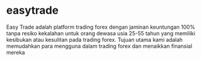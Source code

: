 # easytrade
Easy Trade adalah platform trading forex dengan jaminan keuntungan 100% tanpa resiko kekalahan untuk orang dewasa usia 25-55 tahun yang memiliki kesibukan atau kesulitan pada trading forex. Tujuan utama kami adalah memudahkan para mengguna dalam trading forex dan menaikkan finansial mereka
